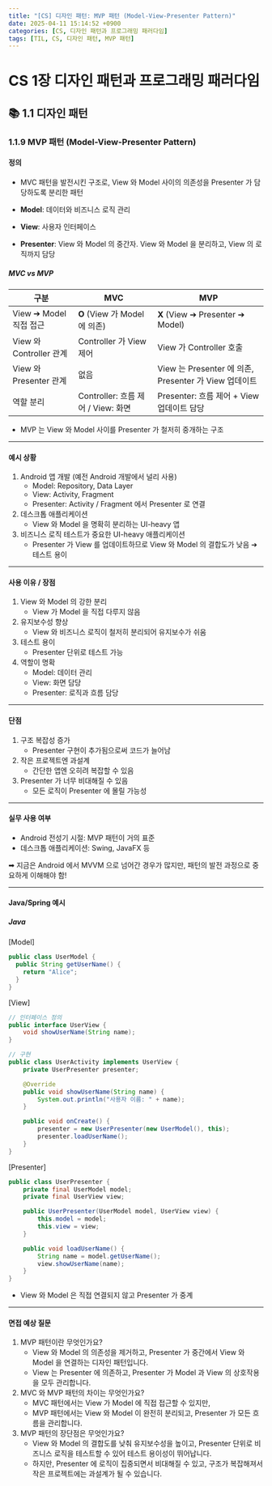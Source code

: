 ```yaml
---
title: "[CS] 디자인 패턴: MVP 패턴 (Model-View-Presenter Pattern)"
date: 2025-04-11 15:14:52 +0900
categories: [CS, 디자인 패턴과 프로그래밍 패러다임]
tags: [TIL, CS, 디자인 패턴, MVP 패턴]
---
```

# CS 1장 디자인 패턴과 프로그래밍 패러다임

## 📚 1.1 디자인 패턴

### 1.1.9 MVP 패턴 (Model-View-Presenter Pattern)

#### 정의
- MVC 패턴을 발전시킨 구조로, View 와 Model 사이의 의존성을 Presenter 가 담당하도록 분리한 패턴

- **Model**: 데이터와 비즈니스 로직 관리
- **View**: 사용자 인터페이스
- **Presenter**: View 와 Model 의 중간자. View 와 Model 을 분리하고, View 의 로직까지 담당

##### MVC vs MVP

| 구분                   | MVC                          | MVP                                          |
|----------------------|------------------------------|----------------------------------------------|
| View ➔ Model 직접 접근   | **O** (View 가 Model 에 의존)    | **X** (View ➔ Presenter ➔ Model)             |
| View 와 Controller 관계 | Controller 가 View 제어         | View 가 Controller 호출                         |
| View 와 Presenter 관계  | 없음                           | View 는 Presenter 에 의존, Presenter 가 View 업데이트 |
| 역할 분리                | Controller: 흐름 제어 / View: 화면 | Presenter: 흐름 제어 + View 업데이트 담당              |

- MVP 는 View 와 Model 사이를 Presenter 가 철저히 중개하는 구조

---

#### 예시 상황
1. Android 앱 개발 (예전 Android 개발에서 널리 사용)
   - Model: Repository, Data Layer
   - View: Activity, Fragment
   - Presenter: Activity / Fragment 에서 Presenter 로 연결
2. 데스크톱 애플리케이션
   - View 와 Model 을 명확히 분리하는 UI-heavy 앱
3. 비즈니스 로직 테스트가 중요한 UI-heavy 애플리케이션
   - Presenter 가 View 를 업데이트하므로 View 와 Model 의 결합도가 낮음 ➔ 테스트 용이

---

#### 사용 이유 / 장점
1. View 와 Model 의 강한 분리
   - View 가 Model 을 직접 다루지 않음
2. 유지보수성 향상
   - View 와 비즈니스 로직이 철저히 분리되어 유지보수가 쉬움
3. 테스트 용이
   - Presenter 단위로 테스트 가능
4. 역할이 명확
   - Model: 데이터 관리
   - View: 화면 담당
   - Presenter: 로직과 흐름 담당

---

#### 단점
1. 구조 복잡성 증가
   - Presenter 구현이 추가됨으로써 코드가 늘어남
2. 작은 프로젝트엔 과설계
   - 간단한 앱엔 오히려 복잡할 수 있음
3. Presenter 가 너무 비대해질 수 있음
   - 모든 로직이 Presenter 에 몰릴 가능성

---

#### 실무 사용 여부
- Android 전성기 시절: MVP 패턴이 거의 표준
- 데스크톱 애플리케이션: Swing, JavaFX 등

➡︎ 지금은 Android 에서 MVVM 으로 넘어간 경우가 많지만, 패턴의 발전 과정으로 중요하게 이해해야 함!

---

#### Java/Spring 예시
##### Java

[Model]

```java
public class UserModel {
  public String getUserName() {
    return "Alice";
  }
}

```

[View]

```java
// 인터페이스 정의
public interface UserView {
    void showUserName(String name);
}

// 구현
public class UserActivity implements UserView {
    private UserPresenter presenter;

    @Override
    public void showUserName(String name) {
        System.out.println("사용자 이름: " + name);
    }

    public void onCreate() {
        presenter = new UserPresenter(new UserModel(), this);
        presenter.loadUserName();
    }
}

```

[Presenter]

```java
public class UserPresenter {
    private final UserModel model;
    private final UserView view;

    public UserPresenter(UserModel model, UserView view) {
        this.model = model;
        this.view = view;
    }

    public void loadUserName() {
        String name = model.getUserName();
        view.showUserName(name);
    }
}

```

- View 와 Model 은 직접 연결되지 않고 Presenter 가 중계

---

#### 면접 예상 질문
1. MVP 패턴이란 무엇인가요?
   - View 와 Model 의 의존성을 제거하고, Presenter 가 중간에서 View 와 Model 을 연결하는 디자인 패턴입니다.
   - View 는 Presenter 에 의존하고, Presenter 가 Model 과 View 의 상호작용을 모두 관리합니다.
2. MVC 와 MVP 패턴의 차이는 무엇인가요?
   - MVC 패턴에서는 View 가 Model 에 직접 접근할 수 있지만,
   - MVP 패턴에서는 View 와 Model 이 완전히 분리되고, Presenter 가 모든 흐름을 관리합니다.
3. MVP 패턴의 장단점은 무엇인가요?
   - View 와 Model 의 결합도를 낮춰 유지보수성을 높이고, Presenter 단위로 비즈니스 로직을 테스트할 수 있어 테스트 용이성이 뛰어납니다.
   - 하지만, Presenter 에 로직이 집중되면서 비대해질 수 있고, 구조가 복잡해져서 작은 프로젝트에는 과설계가 될 수 있습니다.
